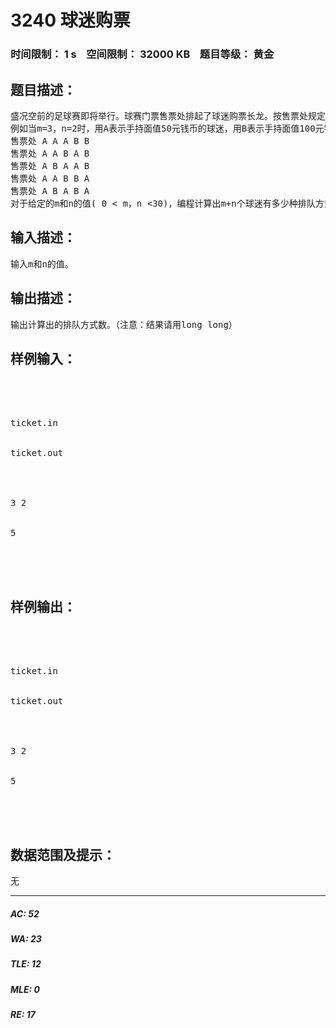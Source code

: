# 3240 球迷购票   
### 时间限制： 1 s&nbsp;&nbsp;&nbsp;&nbsp;空间限制： 32000 KB&nbsp;&nbsp;&nbsp;&nbsp;题目等级： 黄金  
## 题目描述：  

<pre>
盛况空前的足球赛即将举行。球赛门票售票处排起了球迷购票长龙。按售票处规定，每位购票者限购一张门票，且每张票售价为50元。在排成长龙的球迷中有m个人手持面值50元的钱币，另有n个人手持面值100元的钱币。假设售票处在开始售票时没有零钱。试问这m+n个球迷有多少种排队方式可使售票处不致出现找不出钱的尴尬局面。
例如当m=3，n=2时，用A表示手持面值50元钱币的球迷，用B表示手持面值100元钱币的球迷，则最多可得到以下5组不同排队方式，使售票处不致出现找不出钱的尴尬局面。
售票处 A A A B B
售票处 A A B A B
售票处 A B A A B
售票处 A A B B A
售票处 A B A B A
对于给定的m和n的值( 0 < m，n <30)，编程计算出m+n个球迷有多少种排队方式可使售票处不致出现找不出钱的尴尬局面。
</pre>
  
  
## 输入描述：  

<pre>
输入m和n的值。
</pre>
  
  
## 输出描述：  

<pre>
输出计算出的排队方式数。（注意：结果请用long long）
</pre>
  
  
## 样例输入：  

<pre>




ticket.in


ticket.out




3 2


5




</pre>
  
  
## 样例输出：  

<pre>




ticket.in


ticket.out




3 2


5




</pre>
  
  
## 数据范围及提示：  

<pre>
无
</pre>
  
  
***  

##### AC: 52  
##### WA: 23  
##### TLE: 12  
##### MLE: 0  
##### RE: 17  
